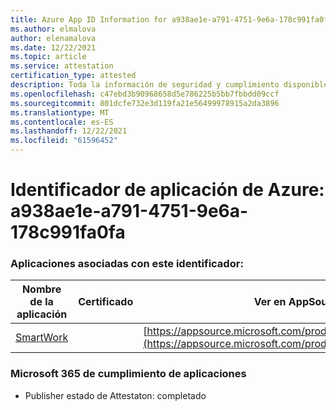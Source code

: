 ```yaml
---
title: Azure App ID Information for a938ae1e-a791-4751-9e6a-178c991fa0fa
ms.author: elmalova
author: elenamalova
ms.date: 12/22/2021
ms.topic: article
ms.service: attestation
certification_type: attested
description: Toda la información de seguridad y cumplimiento disponible para a938ae1e-a791-4751-9e6a-178c991fa0fa.
ms.openlocfilehash: c47ebd3b90968658d5e786225b5bb7fbbdd09ccf
ms.sourcegitcommit: 801dcfe732e3d119fa21e56499978915a2da3896
ms.translationtype: MT
ms.contentlocale: es-ES
ms.lasthandoff: 12/22/2021
ms.locfileid: "61596452"
---
```

# <a name="azure-app-id-a938ae1e-a791-4751-9e6a-178c991fa0fa"></a>Identificador de aplicación de Azure: a938ae1e-a791-4751-9e6a-178c991fa0fa


### <a name="apps-associated-with-this-id"></a>Aplicaciones asociadas con este identificador:
| **Nombre de la aplicación** | **Certificado** | **Ver en AppSource** |
|--------------|---------------|-----------------------|
| [SmartWork](https://docs.microsoft.com/microsoft-365-app-certification/forward/WA200001149) |  | [https://appsource.microsoft.com/product/office/WA200001149](https://appsource.microsoft.com/product/office/WA200001149) |

### <a name="microsoft-365-app-compliance-status"></a>Microsoft 365 de cumplimiento de aplicaciones
- Publisher estado de Attestaton: completado
